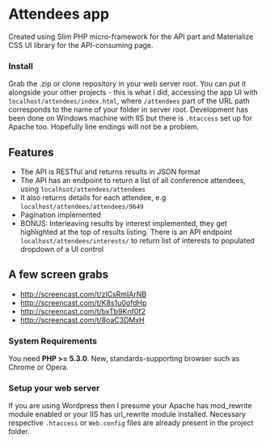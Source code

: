 # Attendees app

Created using Slim PHP micro-framework for the API part and Materialize CSS UI library for the API-consuming page.

### Install
Grab the .zip or clone repository in your web server root.
You can put it alongside your other projects - this is what I did, accessing the app UI with `localhost/attendees/index.html`, where `/attendees` part of the URL path corresponds to the name of your folder in server root.
Development has been done on Windows machine with IIS but there is `.htaccess` set up for Apache too.
Hopefully line endings will not be a problem.

## Features
* The API is RESTful and returns results in JSON format
* The API has an endpoint to return a list of all conference attendees, using `localhsot/attendees/attendees`
* It also returns details for each attendee, e.g `localhost/attendees/attendees/9649`
* Pagination implemented
* BONUS: Interleaving results by interest implemented, they get highlighted at the top of results listing. There is an API endpoint `localhost/attendees/interests/` to return list of interests to populated dropdown of a UI control

## A few screen grabs
* http://screencast.com/t/zlCsRmIArNB
* http://screencast.com/t/K8s1u0ofdHp
* http://screencast.com/t/bxTb9Knf0f2
* http://screencast.com/t/8oaC3DMxH

### System Requirements

You need **PHP >= 5.3.0**.
New, standards-supporting browser such as Chrome or Opera.


### Setup your web server
If you are using Wordpress then I presume your Apache has mod_rewrite module enabled or your IIS has url_rewrite module installed.
Necessary respective `.htaccess` or `Web.config` files are already present in the project folder.


